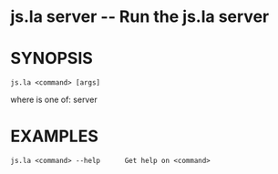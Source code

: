 js.la server -- Run the js.la server
====================================

# SYNOPSIS

    js.la <command> [args]

where <command> is one of: server

# EXAMPLES

    js.la <command> --help      Get help on <command>
